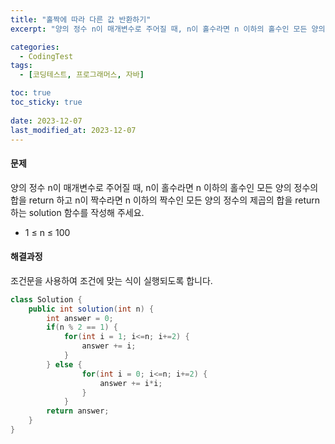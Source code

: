 ```yaml
---
title: "홀짝에 따라 다른 값 반환하기"
excerpt: "양의 정수 n이 매개변수로 주어질 때, n이 홀수라면 n 이하의 홀수인 모든 양의 정수의 합을 return 하고 n이 짝수라면 n 이하의 짝수인 모든 양의 정수의 제곱의 합을 return 하는 solution 함수를 작성해 주세요."

categories:
  - CodingTest
tags:
  - [코딩테스트, 프로그래머스, 자바]

toc: true
toc_sticky: true
 
date: 2023-12-07
last_modified_at: 2023-12-07
---
```


#### 문제
양의 정수 n이 매개변수로 주어질 때, n이 홀수라면 n 이하의 홀수인 모든 양의 정수의 합을 return 하고 n이 짝수라면 n 이하의 짝수인 모든 양의 정수의 제곱의 합을 return 하는 solution 함수를 작성해 주세요.

- 1 ≤ n ≤ 100

#### 해결과정
조건문을 사용하여 조건에 맞는 식이 실행되도록 합니다.

```java
class Solution {
    public int solution(int n) {
        int answer = 0;
        if(n % 2 == 1) {
            for(int i = 1; i<=n; i+=2) {
                answer += i;
            } 
        } else {
                for(int i = 0; i<=n; i+=2) {
                    answer += i*i;
                }
            }
        return answer;
    }
}
```